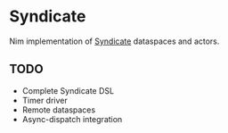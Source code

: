 # Syndicate

Nim implementation of [Syndicate](https://syndicate-lang.org/) dataspaces and actors.

## TODO
* Complete Syndicate DSL
* Timer driver
* Remote dataspaces
* Async-dispatch integration
